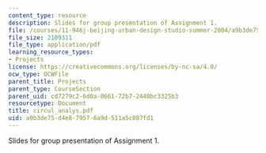 ```yaml
---
content_type: resource
description: Slides for group presentation of Assignment 1.
file: /courses/11-946j-beijing-urban-design-studio-summer-2004/a9b3de75d4e879576a9d511a5c087fd1_circul_analys.pdf
file_size: 2109311
file_type: application/pdf
learning_resource_types:
- Projects
license: https://creativecommons.org/licenses/by-nc-sa/4.0/
ocw_type: OCWFile
parent_title: Projects
parent_type: CourseSection
parent_uid: cd7279c2-6d0a-0661-72b7-2440bc3325b3
resourcetype: Document
title: circul_analys.pdf
uid: a9b3de75-d4e8-7957-6a9d-511a5c087fd1
---
```

Slides for group presentation of Assignment 1.